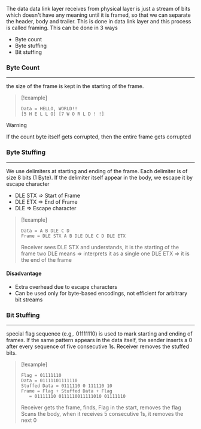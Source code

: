 The data data link layer receives from physical layer is just a stream of bits which doesn't have any meaning until it is framed, so that we can separate the header, body and trailer. This is done in data link layer and this process is called framing. This can be done in 3 ways
- Byte count
- Byte stuffing
- Bit stuffing

### Byte Count
---
the size of the frame is kept in the starting of the frame.

>[!example]
>```
>Data = HELLO, WORLD!!
>[5 H E L L O] [7 W O R L D ! !]
>```

>[!warning]
>If the count byte itself gets corrupted, then the entire frame gets corrupted

### Byte Stuffing
---
We use delimiters at starting and ending of the frame. Each delimiter is of size 8 bits (1 Byte). If the delimiter itself appear in the body, we escape it by escape character

- DLE STX => Start of Frame
- DLE ETX => End of Frame
- DLE => Escape character

>[!example]
>```
>Data = A B DLE C D
>Frame = DLE STX A B DLE DLE C D DLE ETX
>```
>Receiver sees DLE STX and understands, it is the starting of the frame
>two DLE means => interprets it as a single one
>DLE ETX => it is the end of the frame

#### Disadvantage
- Extra overhead due to escape characters
- Can be used only for byte-based encodings, not efficient for arbitrary bit streams

### Bit Stuffing
---
special flag sequence (e.g,. 01111110) is used to mark starting and ending of frames. If the same pattern appears in the data itself, the sender inserts a 0 after every sequence of five consecutive 1s. Receiver removes the stuffed bits.

>[!example]
>```
>Flag = 01111110
>Data = 01111101111110
>Stuffed Data = 0111110 0 111110 10
>Frame = Flag + Stuffed Data + Flag
>	 = 01111110 0111110011111010 01111110
>```
>
>Receiver gets the frame, finds, Flag in the start, removes the flag
>Scans the body, when it receives 5 consecutive 1s, it removes the next 0

